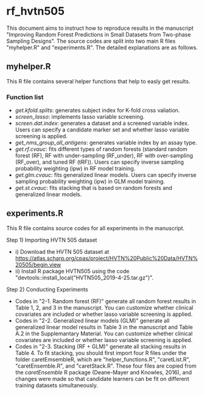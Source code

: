 # rf_hvtn505
This document aims to instruct how to reproduce results in the manuscript "Improving Random Forest Predictions in Small Datasets from Two-phase Sampling Designs". The source codes are split into two main R files "myhelper.R" and "experiments.R". The detailed explanations are as follows.

## myhelper.R
This R file contains several helper functions that help to easly get results.

### Function list
- *get.kfold.splits*: generates subject index for K-fold cross valiation.
- *screen_lasso*: implements lasso variable screening.
- *screen.dat.index*: generates a dataset and a screened variable index. Users can specify a candidate marker set and whether lasso variable screening is applied.
- *get_nms_group_all_antigens*: generates variable index by an assay type.
- *get.rf.cvauc*: fits different types of random forests (standard random forest (RF), RF with under-sampling (RF_under), RF with over-sampling (RF_over), and tuned RF (tRF)). Users can specify inverse sampling probability weighting (ipw) in RF model training.
- *get.glm.cvauc*: fits generalized linear models. Users can specify inverse sampling probability weighting (ipw) in GLM model training.
- *get.st.cvauc*: fits stacking that is based on random forests and generalized linear models. 

## experiments.R
This R file contains source codes for all experiments in the manuscript.

Step 1) Importing HVTN 505 dataset
- i) Download the HVTN 505 dataset at https://atlas.scharp.org/cpas/project/HVTN%20Public%20Data/HVTN%20505/begin.view
- ii) Install R package HVTN505 using the code "devtools::install_local("HVTN505_2019-4-25.tar.gz")".

Step 2) Conducting Experiments
- Codes in "2-1. Random forest (RF)" generate all random forest results in Table 1, 2, and 3 in the manuscript. You can customize whether clinical covariates are included or whether lasso variable screening is applied.
- Codes in "2-2. Generalized linear models (GLM)" generate all generalized linear model results in Table 3 in the manuscript and Table A.2 in the Supplemantary Material. You can customize whether clinical covariates are included or whether lasso variable screening is applied.
- Codes in "2-3. Stacking (RF + GLM)" generate all stacking results in Table 4. To fit stacking, you should first import four R files under the folder caretEmsembleR, which are "helper_functions.R", "caretList.R", "caretEnsemble.R", and "caretStack.R". These four files are copied from the *caretEnsemble* R package (Deane-Mayer and Knowles, 2016), and changes were made so that candidate learners can be fit on different training datasets simultaneously.
